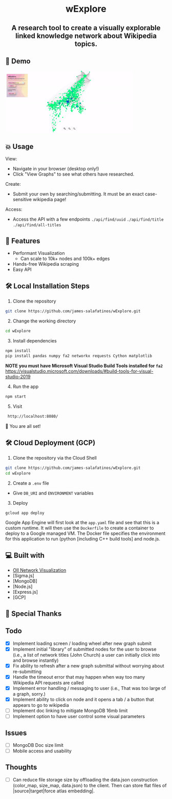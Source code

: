 <h1 align="center">
  wExplore
</h1>
<h2 align="center">
  A research tool to create a visually explorable linked knowledge network about Wikipedia topics.

## 🚀 Demo

![](img/wExplore-view.gif)

## 💥 Usage

View:

- Navigate in your browser (desktop only!)
- Click "View Graphs" to see what others have researched.

Create:

- Submit your own by searching/submitting. It must be an exact case-sensitive wikipedia page!

Access:

- Access the API with a few endpoints
  `./api/find/uuid`
  `./api/find/title`
  `./api/find/all-titles`

## 🧐 Features

- Performant Visualization
  - Can scale to 10k+ nodes and 100k+ edges
- Hands-free Wikipedia scraping
- Easy API

## 🛠️ Local Installation Steps

1. Clone the repository

```bash
git clone https://github.com/james-salafatinos/wExplore.git
```

2. Change the working directory

```bash
cd wExplore
```

3. Install dependencies

```bash
npm install
pip install pandas numpy fa2 networkx requests Cython matplotlib
```

**NOTE you must have Microsoft Visual Studio Build Tools installed for `fa2`**
https://visualstudio.microsoft.com/downloads/#build-tools-for-visual-studio-2019

4. Run the app

```bash
npm start
```

5. Visit

```bash
 http://localhost:8080/
```

🌟 You are all set!

## 🛠️ Cloud Deployment (GCP)

1. Clone the repository via the Cloud Shell

```bash
git clone https://github.com/james-salafatinos/wExplore.git
cd wExplore
```

2. Create a `.env` file

- Give `DB_URI` and `ENVIRONMENT` variables

3. Deploy

```
gcloud app deploy
```

Google App Engine will first look at the `app.yaml` file and see that this is a custom runtime. It will then use the `Dockerfile` to create a container to deploy to a Google managed VM.
The Docker file specifies the environment for this application to run (python [including C++ build tools] and node.js.

## 💻 Built with

- [OII Network Visualization](https://github.com/oxfordinternetinstitute/InteractiveVis/)
- [Sigma.js]
- [MongoDB]
- [Node.js]
- [Express.js]
- [GCP]

## 🙇 Special Thanks

## Todo

- [x] Implement loading screen / loading wheel after new graph submit
- [x] Implement initial "library" of submitted nodes for the user to browse (i.e., a list of network titles (John Church) a user can initially click into and browse instantly)
- [x] Fix ability to refresh after a new graph submittal without worrying about re-submitting
- [x] Handle the timeout error that may happen when way too many Wikipedia API requests are called
- [x] Implement error handling / messaging to user (i.e., That was too large of a graph, sorry.)
- [x] Implement ability to click on node and it opens a tab / a button that appears to go to wikipedia
- [ ] Implement doc linking to mitigate MongoDB 16mb limit
- [ ] Implement option to have user control some visual parameters

## Issues

- [ ] MongoDB Doc size limit
- [ ] Mobile access and usability

## Thoughts

- [ ] Can reduce file storage size by offloading the data.json construction (color_map, size_map, data.json) to the client. Then can store flat files of |source|target|force atlas embedding|.

